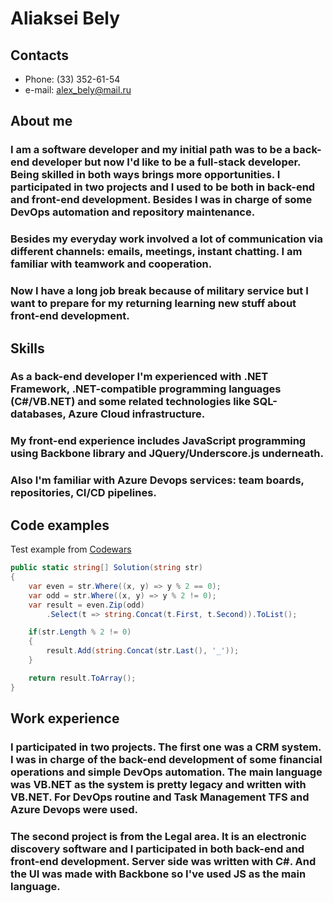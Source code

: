 # Aliaksei Bely

## Contacts

- Phone: (33) 352-61-54
- e-mail: alex_bely@mail.ru

## About me

### I am a software developer and my initial path was to be a back-end developer but now I'd like to be a full-stack developer. Being skilled in both ways brings more opportunities. I participated in two projects and I used to be both in back-end and front-end development. Besides I was in charge of some DevOps automation and repository maintenance.

### Besides my everyday work involved a lot of communication via different channels: emails, meetings, instant chatting. I am familiar with teamwork and cooperation.

### Now I have a long job break because of military service but I want to prepare for my returning learning new stuff about front-end development.

## Skills

### As a back-end developer I'm experienced with .NET Framework, .NET-compatible programming languages (C#/VB.NET) and some related technologies like SQL-databases, Azure Cloud infrastructure.

### My front-end experience includes JavaScript programming using Backbone library and JQuery/Underscore.js underneath.

### Also I'm familiar with Azure Devops services: team boards, repositories, CI/CD pipelines.

## Code examples

Test example from [Codewars](https://www.codewars.com/)

```cs
public static string[] Solution(string str)
{
    var even = str.Where((x, y) => y % 2 == 0);
    var odd = str.Where((x, y) => y % 2 != 0);
    var result = even.Zip(odd)
        .Select(t => string.Concat(t.First, t.Second)).ToList();

    if(str.Length % 2 != 0)
    {
        result.Add(string.Concat(str.Last(), '_'));
    }

    return result.ToArray();
}
```

## Work experience

### I participated in two projects. The first one was a CRM system. I was in charge of the back-end development of some financial operations and simple DevOps automation. The main language was VB.NET as the system is pretty legacy and written with VB.NET. For DevOps routine and Task Management TFS and Azure Devops were used.

### The second project is from the Legal area. It is an electronic discovery software and I participated in both back-end and front-end development. Server side was written with C#. And the UI was made with Backbone so I've used JS as the main language.
